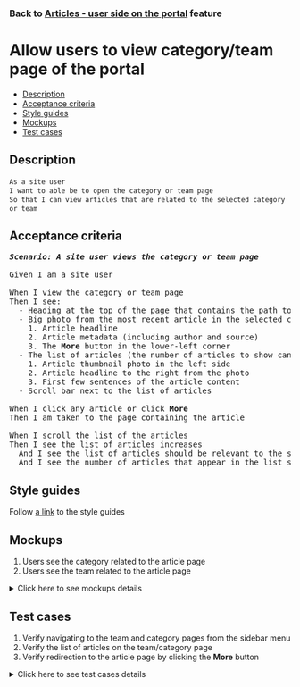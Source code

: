 ### Back to [Articles - user side on the portal](../../) feature

# Allow users to view category/team page of the portal

- [Description](#description)
- [Acceptance criteria](#acceptance-criteria)
- [Style guides](#style-guides)
- [Mockups](#mockups)
- [Test cases](#test-cases)

## Description

    As a site user
    I want to able be to open the category or team page
    So that I can view articles that are related to the selected category or team

## Acceptance criteria
<pre>
<b><i>Scenario: A site user views the category or team page</i></b>

Given I am a site user

When I view the category or team page
Then I see:
  - Heading at the top of the page that contains the path to the page (example: NBA\AFC South\Tennessee)
  - Big photo from the most recent article in the selected category or team with the square on the right side of the photo that contains:
    1. Article headline
    2. Article metadata (including author and source)
    3. The <b>More</b> button in the lower-left corner
  - The list of articles (the number of articles to show can be specified in the CMS) located below the photo from the most recent article including:
    1. Article thumbnail photo in the left side
    2. Article headline to the right from the photo
    3. First few sentences of the article content
  - Scroll bar next to the list of articles

When I click any article or click <b>More</b>
Then I am taken to the page containing the article

When I scroll the list of the articles
Then I see the list of articles increases
  And I see the list of articles should be relevant to the selected category or team topics
  And I see the number of articles that appear in the list should be defined in the CMS
</pre>

## Style guides

Follow [a link](https://www.figma.com/proto/0zkkf5WC77OSpvyD6YXpFE/Style-guides?page-id=0%3A1&node-id=19%3A5368&viewport=266%2C48%2C0.54&scaling=min-zoom&starting-point-node-id=19%3A5368) to the style guides

## Mockups

1. Users see the category related to the article page
2. Users see the team related to the article page

<details>
  <summary>Click here to see mockups details</summary>

**1. Users see the category related to the article page:**

![Users see the category related to the article page](/sports_hub_portal/web_application_features/articles_user_side/images/league_page.png)

**2. Users see the team related to the article page:**

![Users see the team related to the article page](/sports_hub_portal/web_application_features/articles_user_side/images/team_page.png)

</details>

## Test cases

1. Verify navigating to the team and category pages from the sidebar menu
2. Verify the list of articles on the team/category page
3. Verify redirection to the article page by clicking the <b>More</b> button

<details>
  <summary>Click here to see test cases details</summary>

### **#1. Verify navigating to the team and category pages from the sidebar menu**

|Preconditions|Steps|Expected result
--------------|-----|----------
||1) Examine the main menu</br>2) Select the sports category (NBA)</br>3) Select the subcategory (AFC South)</br>4) Select a team (Tennessee)|2) Submenu with subcategories opens</br>3) Submenu with teams opens</br>4) The user is redirected to the Tennessee team page|

### **#2. Verify the list of articles on the team/category page**

|Preconditions|Steps|Expected result
--------------|-----|----------
|The user is on the team page|1) Examine the list of articles|1) The list of articles is relevant to the selected team|

### **#3. Verify redirection to the article page by clicking the More button**

|Preconditions|Steps|Expected result
--------------|-----|----------
|The user is on the team page|1) Click **More** in the main article section|1) The user is redirected to the article page|

</details>
